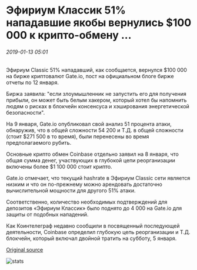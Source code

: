 # Эфириум Классик 51% нападавшие якобы вернулись $100 000 к крипто-обмену ...

###### 2019-01-13 05:01

Эфириум Classic 51% нападавший, как сообщается, вернулся $100 000 на бирже криптовалют Gate.io, пост на официальном блоге бирже отчеты по 12 января.

Биржа заявила: "если злоумышленник не запустить его для получения прибыли, он может быть белым хакером, который хотел бы напомнить людям о рисках в блокчейн консенсуса и хэширования энергетической безопасности".

На 9 января, Gate.io опубликовал свой анализ 51 процента атаки, обнаружив, что в общей сложности 54 200 и Т.Д. в общей сложности (стоит $271 500 в то время), были перенесены во время предполагаемого рубить.

Основные крипто обмен Coinbase отдельно заявил на 8 января, что общая сумма денег, участвующих в глубокой цепи реорганизации включены более $1 100 000 стоит крипто.

Gate.io отмечает, что текущий hashrate в Эфириум Classic сети является низким и что он по-прежнему можно арендовать достаточно вычислительной мощности для другого 51% атаки.

Соответственно, количество необходимых подтверждений для депозитов «Эфириум Классик» было поднято до 4 000 на Gate.io для защиты от подобных нападений.

Как Коинтелеграф недавно сообщили в посвященный последующей деятельности, Coinbase определил глубокую цепь реорганизации и Т.Д. блокчейн, который включал двойной тратить на субботу, 5 января.

[Original source](https://cointelegraph.com/news/ethereum-classic-51-attackers-allegedly-returned-100-000-to-crypto-exchange)

![stats](https://c.statcounter.com/11760860/0/a89fa40b/1/ "stats")